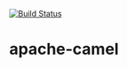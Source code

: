 [![Build Status](https://travis-ci.org/rodolfodj/apache-camel.svg?branch=master)](https://travis-ci.org/rodolfodj/apache-camel)


# apache-camel

